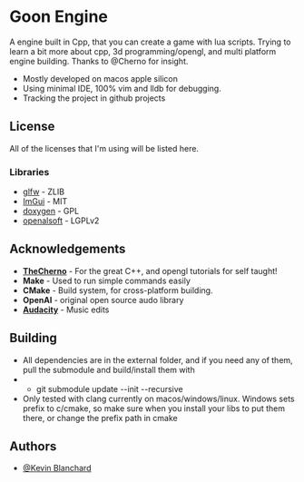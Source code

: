 # Goon Engine

A engine built in Cpp, that you can create a game with lua scripts.  Trying to learn a bit more about cpp, 3d programming/opengl, and multi platform engine building.  Thanks to @Cherno for insight.
- Mostly developed on macos apple silicon
- Using minimal IDE, 100% vim and lldb for debugging.
- Tracking the project in github projects

## License

All of the licenses that I'm using will be listed here.

### Libraries
- [glfw](https://www.glfw.org/license.html) - ZLIB
- [ImGui](https://github.com/ocornut/imgui/blob/master/LICENSE.txt) - MIT
- [doxygen](https://doxygen.nl) - GPL
- [openalsoft](https://github.com/kcat/openal-soft/blob/master/COPYING) - LGPLv2


## Acknowledgements
- **[TheCherno](https://www.youtube.com/channel/UCQ-W1KE9EYfdxhL6S4twUNw)** - For the great C++, and opengl tutorials for self taught!
- **Make** - Used to run simple commands easily
- **CMake** - Build system, for cross-platform building.
- **OpenAl** - original open source audo library
- **[Audacity](https://www.audacityteam.org)** - Music edits

## Building
- All dependencies are in the external folder, and if you need any of them, pull the submodule and build/install them with 
- - git submodule update --init --recursive
- Only tested with clang currently on macos/windows/linux.  Windows sets prefix to c/cmake, so make sure when you install your libs to put them there, or change the prefix path in cmake

## Authors

- [@Kevin Blanchard](https://www.github.com/kjblanchard)
